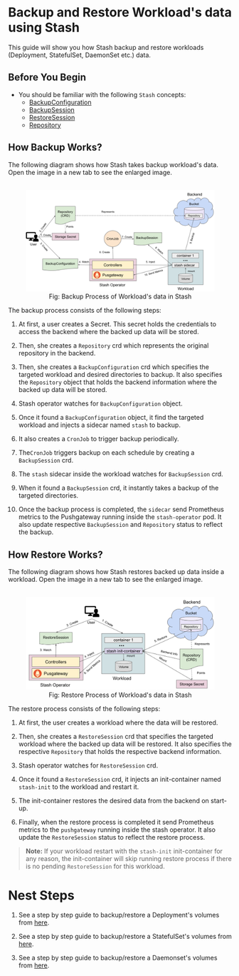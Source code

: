 # Backup and Restore Workload's data using Stash

This guide will show you how Stash backup and restore workloads (Deployment, StatefulSet, DaemonSet etc.) data.

## Before You Begin

- You should be familiar with the following `Stash` concepts:
  - [BackupConfiguration](/docs/concepts/crds/backupconfiguration.md/)
  - [BackupSession](/docs/concepts/crds/backupsession.md/)
  - [RestoreSession](/docs/concepts/crds/restoresession.md/)
  - [Repository](/docs/concepts/crds/repository.md/)

## How Backup Works?

The following diagram shows how Stash takes backup workload's data. Open the image in a new tab to see the enlarged image.

<figure align="center">
  <img alt="Stash Backup Flow" src="/docs/images/latest/workloads/backup_overview.svg">
<figcaption align="center">Fig: Backup Process of Workload's data in Stash</figcaption>
</figure>

The backup process consists of the following steps:

1. At first, a user creates a Secret. This secret holds the credentials to access the backend where the backed up data will be stored.

2. Then, she creates a `Repository` crd which represents the original repository in the backend.
  
3. Then, she creates a `BackupConfiguration` crd which specifies the targeted workload and desired directories to backup. It also specifies the `Repository` object that holds the backend information where the backed up data will be stored.

4. Stash operator watches for `BackupConfiguration` object.

5. Once it found a `BackupConfiguration` object, it find the targeted workload and injects a sidecar named `stash` to backup.

6. It also creates a `CronJob` to trigger backup periodically.  

7. The`CronJob` triggers backup on each schedule by creating a `BackupSession` crd.

8. The `stash` sidecar inside the workload watches for `BackupSession` crd.

9. When it found a `BackupSession` crd, it instantly takes a backup of the targeted directories.

10. Once the backup process is completed, the `sidecar` send Prometheus metrics to the Pushgateway running inside the `stash-operator` pod. It also update respective `BackupSession` and `Repository` status to reflect the backup.

## How Restore Works?

The following diagram shows how Stash restores backed up data inside a workload. Open the image in a new tab to see the enlarged image.

<figure align="center">
  <img alt="Stash Backup Flow" src="/docs/images/latest/workloads/restore_overview.svg">
<figcaption align="center">Fig: Restore Process of Workload's data in Stash</figcaption>
</figure>

The restore process consists of the following steps:

1. At first, the user creates a workload where the data will be restored.

2. Then, she creates a `RestoreSession` crd that specifies the targeted workload where the backed up data will be restored. It also specifies the respective `Repository` that holds the respective backend information.

3. Stash operator watches for `RestoreSession` crd.

4. Once it found a `RestoreSession` crd, it injects an init-container named `stash-init` to the workload and restart it.

5. The init-container restores the desired data from the backend on start-up.

6. Finally, when the restore process is completed it send Prometheus metrics to the `pushgateway` running inside the stash operator. It also update the `RestoreSession` status to reflect the restore process.

>**Note:** If your workload restart with the `stash-init` init-container for any reason, the init-container will skip running restore process if there is no pending `RestoreSession` for this workload.

# Nest Steps

1. See a step by step guide to backup/restore a Deployment's volumes from [here](docs/guides/latest/workloads/deployment.md).

2. See a step by step guide to backup/restore a StatefulSet's volumes from [here](docs/guides/latest/workloads/statefulset.md).

3. See a step by step guide to backup/restore a Daemonset's volumes from [here](docs/guides/latest/workloads/daemonset.md).